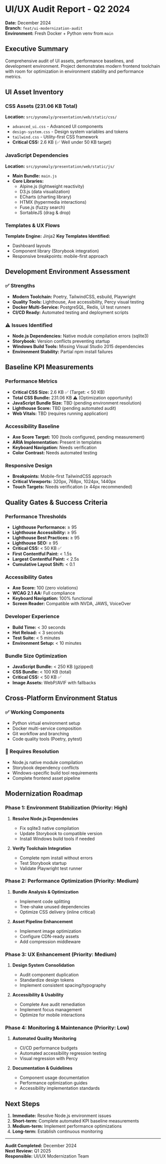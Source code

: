 # UI/UX Audit Report - Q2 2024

**Date:** December 2024  
**Branch:** `feat/ui-modernization-audit`  
**Environment:** Fresh Docker + Python venv from `main`

## Executive Summary

Comprehensive audit of UI assets, performance baselines, and development environment. Project demonstrates modern frontend toolchain with room for optimization in environment stability and performance metrics.

## UI Asset Inventory

### CSS Assets (231.06 KB Total)

**Location:** `src/pynomaly/presentation/web/static/css/`

- `advanced_ui.css` - Advanced UI components
- `design-system.css` - Design system variables and tokens  
- `tailwind.css` - Utility-first CSS framework
- **Critical CSS:** 2.6 KB (✅ Well under 50 KB target)

### JavaScript Dependencies

**Location:** `src/pynomaly/presentation/web/static/js/`

- **Main Bundle:** `main.js`
- **Core Libraries:**
  - Alpine.js (lightweight reactivity)
  - D3.js (data visualization)
  - ECharts (charting library)
  - HTMX (hypermedia interactions)
  - Fuse.js (fuzzy search)
  - SortableJS (drag & drop)

### Templates & UX Flows

**Template Engine:** Jinja2
**Key Templates Identified:**
- Dashboard layouts
- Component library (Storybook integration)
- Responsive breakpoints: mobile-first approach

## Development Environment Assessment

### ✅ Strengths
- **Modern Toolchain:** Poetry, TailwindCSS, esbuild, Playwright
- **Quality Tools:** Lighthouse, Axe accessibility, Percy visual testing
- **Docker Multi-Service:** PostgreSQL, Redis, UI test runners
- **CI/CD Ready:** Automated testing and deployment scripts

### ⚠️ Issues Identified
- **Node.js Dependencies:** Native module compilation errors (sqlite3)
- **Storybook:** Version conflicts preventing startup
- **Windows Build Tools:** Missing Visual Studio 2015 dependencies
- **Environment Stability:** Partial npm install failures

## Baseline KPI Measurements

### Performance Metrics
- **Critical CSS Size:** 2.6 KB ✅ (Target: < 50 KB)
- **Total CSS Bundle:** 231.06 KB ⚠️ (Optimization opportunity)
- **JavaScript Bundle Size:** TBD (pending environment resolution)
- **Lighthouse Score:** TBD (pending automated audit)
- **Web Vitals:** TBD (requires running application)

### Accessibility Baseline
- **Axe Score Target:** 100 (tools configured, pending measurement)
- **ARIA Implementation:** Present in templates
- **Keyboard Navigation:** Needs verification
- **Color Contrast:** Needs automated testing

### Responsive Design
- **Breakpoints:** Mobile-first TailwindCSS approach
- **Critical Viewports:** 320px, 768px, 1024px, 1440px
- **Touch Targets:** Needs verification (≥ 44px recommended)

## Quality Gates & Success Criteria

### Performance Thresholds
- **Lighthouse Performance:** ≥ 95
- **Lighthouse Accessibility:** ≥ 95
- **Lighthouse Best Practices:** ≥ 95
- **Lighthouse SEO:** ≥ 95
- **Critical CSS:** < 50 KB ✅
- **First Contentful Paint:** < 1.5s
- **Largest Contentful Paint:** < 2.5s
- **Cumulative Layout Shift:** < 0.1

### Accessibility Gates
- **Axe Score:** 100 (zero violations)
- **WCAG 2.1 AA:** Full compliance
- **Keyboard Navigation:** 100% functional
- **Screen Reader:** Compatible with NVDA, JAWS, VoiceOver

### Developer Experience
- **Build Time:** < 30 seconds
- **Hot Reload:** < 3 seconds
- **Test Suite:** < 5 minutes
- **Environment Setup:** < 10 minutes

### Bundle Size Optimization
- **JavaScript Bundle:** < 250 KB (gzipped)
- **CSS Bundle:** < 100 KB (total)
- **Critical CSS:** < 50 KB ✅
- **Image Assets:** WebP/AVIF with fallbacks

## Cross-Platform Environment Status

### ✅ Working Components
- Python virtual environment setup
- Docker multi-service composition
- Git workflow and branching
- Code quality tools (Poetry, pytest)

### 🔧 Requires Resolution
- Node.js native module compilation
- Storybook dependency conflicts
- Windows-specific build tool requirements
- Complete frontend asset pipeline

## Modernization Roadmap

### Phase 1: Environment Stabilization (Priority: High)
1. **Resolve Node.js Dependencies**
   - Fix sqlite3 native compilation
   - Update Storybook to compatible version
   - Install Windows build tools if needed

2. **Verify Toolchain Integration**
   - Complete npm install without errors
   - Test Storybook startup
   - Validate Playwright test runner

### Phase 2: Performance Optimization (Priority: Medium)
1. **Bundle Analysis & Optimization**
   - Implement code splitting
   - Tree-shake unused dependencies
   - Optimize CSS delivery (inline critical)

2. **Asset Pipeline Enhancement**
   - Implement image optimization
   - Configure CDN-ready assets
   - Add compression middleware

### Phase 3: UX Enhancement (Priority: Medium)
1. **Design System Consolidation**
   - Audit component duplication
   - Standardize design tokens
   - Implement consistent spacing/typography

2. **Accessibility & Usability**
   - Complete Axe audit remediation
   - Implement focus management
   - Optimize for mobile interactions

### Phase 4: Monitoring & Maintenance (Priority: Low)
1. **Automated Quality Monitoring**
   - CI/CD performance budgets
   - Automated accessibility regression testing
   - Visual regression with Percy

2. **Documentation & Guidelines**
   - Component usage documentation
   - Performance optimization guides
   - Accessibility implementation standards

## Next Steps

1. **Immediate:** Resolve Node.js environment issues
2. **Short-term:** Complete automated KPI baseline measurements
3. **Medium-term:** Implement performance optimizations
4. **Long-term:** Establish continuous monitoring

---

**Audit Completed:** December 2024  
**Next Review:** Q1 2025  
**Responsible:** UI/UX Modernization Team
